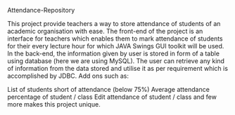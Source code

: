 Attendance-Repository

This project provide teachers a way to store attendance of students of an academic organisation with ease. The front-end of the project is an interface for teachers which enables them to mark attendance of students for their every lecture hour for which JAVA Swings GUI toolkit will be used. In the back-end, the information given by user is stored in form of a table using database (here we are using MySQL). The user can retrieve any kind of information from the data stored and utilise it as per requirement which is accomplished by JDBC. Add ons such as:

List of students short of attendance (below 75%)
Average attendance percentage of student / class
Edit attendance of student / class and few more makes this project unique.
